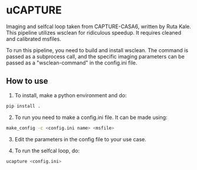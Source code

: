 # uCAPTURE

Imaging and selfcal loop taken from CAPTURE-CASA6, written by Ruta Kale. This pipeline utilizes wsclean for ridiculous speedup. It requires cleaned and calibrated msfiles. 

To run this pipeline, you need to build and install wsclean. The command is passed as a subprocess call, and the specific imaging parameters can be passed as a "wsclean-command" in the config.ini file.

## How to use

1. To install, make a python environment and do:

```bash
pip install .
```

2. To run you need to make a config.ini file. It can be made using:

```bash 
make_config -c <config.ini name> <msfile>
```

3. Edit the parameters in the config file to your use case.

4. To run the selfcal loop, do:

```bash
ucapture <config.ini>
```

